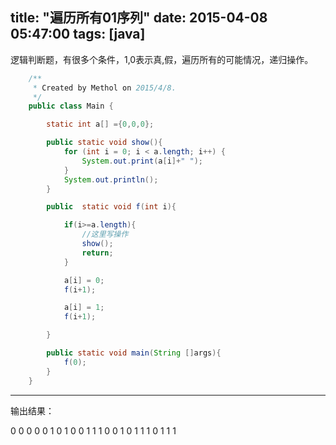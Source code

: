 title: "遍历所有01序列"
date: 2015-04-08 05:47:00
tags: [java]
---
逻辑判断题，有很多个条件，1,0表示真,假，遍历所有的可能情况，递归操作。
``` java
	/**
	 * Created by Methol on 2015/4/8.
	 */
	public class Main {

		static int a[] ={0,0,0};

		public static void show(){
			for (int i = 0; i < a.length; i++) {
				System.out.print(a[i]+" ");
			}
			System.out.println();
		}

		public  static void f(int i){

			if(i>=a.length){
				//这里写操作
				show();
				return;
			}

			a[i] = 0;
			f(i+1);

			a[i] = 1;
			f(i+1);

		}

		public static void main(String []args){
			f(0);
		}
	}
```

---
输出结果：

0 0 0
0 0 1
0 1 0
0 1 1
1 0 0
1 0 1
1 1 0
1 1 1
